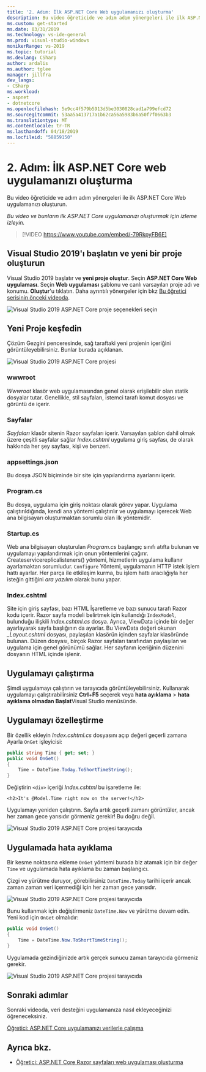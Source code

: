 ```yaml
---
title: '2. Adım: İlk ASP.NET Core Web uygulamanızı oluşturma'
description: Bu video öğreticide ve adım adım yönergeleri ile ilk ASP.NET Core Web uygulamanızı oluşturun.
ms.custom: get-started
ms.date: 03/31/2019
ms.technology: vs-ide-general
ms.prod: visual-studio-windows
monikerRange: vs-2019
ms.topic: tutorial
ms.devlang: CSharp
author: ardalis
ms.author: tglee
manager: jillfra
dev_langs:
- CSharp
ms.workload:
- aspnet
- dotnetcore
ms.openlocfilehash: 5e9cc4f579b5913d5be3030828cad1a799efcd72
ms.sourcegitcommit: 53aa5a413717a1b62ca56a5983b6a50f7f0663b3
ms.translationtype: MT
ms.contentlocale: tr-TR
ms.lasthandoff: 04/18/2019
ms.locfileid: "58859150"
---
```

# <a name="step-2-create-your-first-aspnet-core-web-app"></a>2. Adım: İlk ASP.NET Core web uygulamanızı oluşturma

Bu video öğreticide ve adım adım yönergeleri ile ilk ASP.NET Core Web uygulamanızı oluşturun.

_Bu video ve bunların ilk ASP.NET Core uygulamanızı oluşturmak için izleme izleyin._

> [!VIDEO https://www.youtube.com/embed/-79RkpyFB6E]

## <a name="start-visual-studio-2019-and-create-a-new-project"></a>Visual Studio 2019'ı başlatın ve yeni bir proje oluşturun

Visual Studio 2019 başlatır ve **yeni proje oluştur**. Seçin **ASP.NET Core Web uygulaması**. Seçin **Web uygulaması** şablonu ve canlı varsayılan proje adı ve konumu. **Oluştur**'u tıklatın. Daha ayrıntılı yönergeler için bkz [Bu öğretici serisinin önceki videoda](tutorial-aspnet-core-ef-step-01.md).

![Visual Studio 2019 ASP.NET Core proje seçenekleri seçin](media/vs-2019/vs2019-choose-aspnetcore-project.png)

## <a name="explore-the-new-project"></a>Yeni Proje keşfedin

Çözüm Gezgini penceresinde, sağ taraftaki yeni projenin içeriğini görüntüleyebilirsiniz. Bunlar burada açıklanan.

![Visual Studio 2019 ASP.NET Core projesi](media/vs-2019/vs2019-solution-explorer.png)

### <a name="wwwroot"></a>wwwroot

*Wwwroot* klasör web uygulamasından genel olarak erişilebilir olan statik dosyalar tutar. Genellikle, stil sayfaları, istemci tarafı komut dosyası ve görüntü de içerir.

### <a name="pages"></a>Sayfalar

*Sayfaları* klasör sitenin Razor sayfaları içerir. Varsayılan şablon dahil olmak üzere çeşitli sayfalar sağlar *Index.cshtml* uygulama giriş sayfası, de olarak hakkında her şey sayfası, kişi ve benzeri.

### <a name="appsettingsjson"></a>appsettings.json

Bu dosya JSON biçiminde bir site için yapılandırma ayarlarını içerir.

### <a name="programcs"></a>Program.cs

Bu dosya, uygulama için giriş noktası olarak görev yapar. Uygulama çalıştırıldığında, kendi ana yöntemi çalıştırılır ve uygulamayı içerecek Web ana bilgisayarı oluşturmaktan sorumlu olan ilk yöntemidir.

### <a name="startupcs"></a>Startup.cs

Web ana bilgisayarı oluşturulan *Program.cs* başlangıç sınıfı atıfta bulunan ve uygulamayı yapılandırmak için onun yöntemlerini çağırır. Createservicereplicalisteners() yöntemi, hizmetlerin uygulama kullanır ayarlamaktan sorumludur. `Configure` Yöntemi, uygulamanın HTTP istek işlem hattı ayarlar. Her parça ile etkileşim kurma, bu işlem hattı aracılığıyla her isteğin gittiğini *ara yazılım* olarak bunu yapar.

### <a name="indexcshtml"></a>Index.cshtml

Site için giriş sayfası, bazı HTML İşaretleme ve bazı sunucu tarafı Razor kodu içerir. Razor sayfa modeli belirtmek için kullandığı `IndexModel`, bulunduğu ilişkili *Index.cshtml.cs* dosya. Ayrıca, ViewData içinde bir değer ayarlayarak sayfa başlığının da ayarlar. Bu ViewData değeri okunan  *\_Layout.cshtml* dosyası, paylaşılan klasörün içinden sayfalar klasöründe bulunan. Düzen dosyası, birçok Razor sayfaları tarafından paylaşılan ve uygulama için genel görünümü sağlar. Her sayfanın içeriğinin düzenini dosyanın HTML içinde işlenir.

## <a name="run-the-application"></a>Uygulamayı çalıştırma

Şimdi uygulamayı çalıştırın ve tarayıcıda görüntüleyebilirsiniz. Kullanarak uygulamayı çalıştırabilirsiniz **Ctrl**+**F5** seçerek veya **hata ayıklama** > **hata ayıklama olmadan Başlat**Visual Studio menüsünde.

## <a name="customize-the-application"></a>Uygulamayı özelleştirme

Bir özellik ekleyin *Index.cshtml.cs* dosyasını açıp değeri geçerli zamana Ayarla `OnGet` işleyicisi:

```csharp
public string Time { get; set; }
public void OnGet()
{
    Time = DateTime.Today.ToShortTimeString();
}
```

Değiştirin `<div>` içeriği *Index.cshtml* bu işaretleme ile:

```cshtml
<h2>It's @Model.Time right now on the server!</h2>
```

Uygulamayı yeniden çalıştırın. Sayfa artık geçerli zamanı görüntüler, ancak her zaman gece yarısıdır görmeniz gerekir! Bu doğru değil.

![Visual Studio 2019 ASP.NET Core projesi tarayıcıda](media/vs-2019/vs2019-app-in-browser.png)

## <a name="debug-the-application"></a>Uygulamada hata ayıklama

Bir kesme noktasına ekleme `OnGet` yöntemi burada biz atamak için bir değer `Time` ve uygulamada hata ayıklama bu zaman başlangıcı.

Çizgi ve yürütme duruyor, görebilirsiniz `DateTime.Today` tarihi içerir ancak zaman zaman veri içermediği için her zaman gece yarısıdır. 

![Visual Studio 2019 ASP.NET Core projesi tarayıcıda](media/vs-2019/vs2019-breakpoint.png)

Bunu kullanmak için değiştirmeniz `DateTime.Now` ve yürütme devam edin. Yeni kod için `OnGet` olmalıdır:

```csharp
public void OnGet()
{
    Time = DateTime.Now.ToShortTimeString();
}
```

Uygulamada gezindiğinizde artık gerçek sunucu zaman tarayıcıda görmeniz gerekir.

![Visual Studio 2019 ASP.NET Core projesi tarayıcıda](media/vs-2019/vs2019-app-fixed-in-browser.png)

## <a name="next-steps"></a>Sonraki adımlar

Sonraki videoda, veri desteğini uygulamanıza nasıl ekleyeceğinizi öğreneceksiniz.

[Öğretici: ASP.NET Core uygulamanızı verilerle çalışma](tutorial-aspnet-core-ef-step-03.md)

## <a name="see-also"></a>Ayrıca bkz.

- [Öğretici: ASP.NET Core Razor sayfaları web uygulaması oluşturma](/aspnet/core/tutorials/razor-pages/?view=aspnetcore-2.1)
